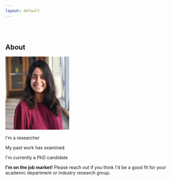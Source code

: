 ```yaml
---
layout: default
---
```


<br>

<!--  <img class="profile-picture" src="sherlock.jpg"> -->

<br>

## About

<!-- <img class="profile-picture" src="me.png"> -->
<img class="profile-picture" src="headshot.jpg" style="width:200px;height:230px;">

I'm a researcher 

My past work has examined 

I'm currently a PhD candidate 

**I'm on the job market!** Please reach out if you think I'd be a good fit for your academic department or industry research group.


<br> 






<br><br><br>
